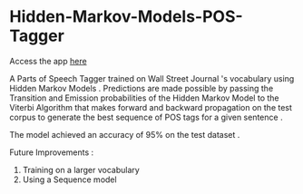 # Hidden-Markov-Models-POS-Tagger

Access the app [here](https://pos-tagger-app.herokuapp.com/)

A Parts of Speech Tagger trained on Wall Street Journal 's vocabulary using Hidden Markov Models . Predictions are made possible by passing the Transition and Emission probabilities of the Hidden Markov Model to the Viterbi Algorithm that makes forward and backward propagation on the test corpus to generate the best sequence of POS tags for a given sentence . 

The model achieved an accuracy of 95% on the test dataset .


Future Improvements : 
1. Training on a larger vocabulary 
2. Using a Sequence model
